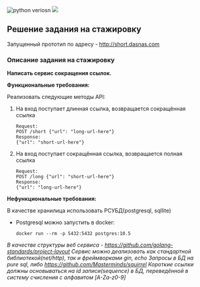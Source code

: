 ![python veriosn](https://img.shields.io/badge/python-3.7%2B-blue)
![](https://img.shields.io/badge/test-task-red)

## Решение задания на стажировку

Запущенный прототип по адрeсу - http://short.dasnas.com

<!-- Для запуска на локальном ПК воспользуйтесь инструкцией ниже (Docker-Compose):
1. Клонируйте репозиторий на локальную машину:

    `https://github.com/acecrosser/ozon.git`

2. Перейдите в папку скаченного проекта:

    `cd ozon`

3. Запустите команду docker-compose:

    `docker-compose up -d` -->


### Описание задания на стажировку
**Написать сервис сокращения ссылок.**

**Функциональные требования:**

Реализовать следующие методы API:
1. На вход поступает длинная ссылка, возвращается сокращённая ссылка
    ```
    Request:
    POST /short {"url": "long-url-here"}
    Response:
    {"url": "short-url-here"}
    ```
2. На вход поступает сокращённая ссылка, возвращается полная ссылка
    ```
    Request:
    POST /long {"url": "short-url-here"}
    Response:
    {"url": "long-url-here"}
    ```

**Нефункциональные требования:**

В качестве хранилица использовать РСУБД(postgresql, sqllite)

* Postgresql можно запустить в docker:

    `docker run --rm -p 5432:5432 postgres:10.5`

*В качестве структуры веб сервиса - https://github.com/golang-standards/project-layout
Сервис можно деализовать как стандартной библиотекой(net/http), так и фреймворками gin, echo
Запросы в БД на pure sql, либо https://github.com/Masterminds/squirrel
Короткие ссылки должны основываться на id записи(sequence) в БД, переведённой в систему счисления с алфавитом [A-Za-z0-9]*






